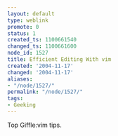 ```yaml
---
layout: default
type: weblink
promote: 0
status: 1
created_ts: 1100661540
changed_ts: 1100661600
node_id: 1527
title: Efficient Editing With vim
created: '2004-11-17'
changed: '2004-11-17'
aliases:
- "/node/1527/"
permalink: "/node/1527/"
tags:
- Geeking
---
```

Top Giffle:vim tips.
